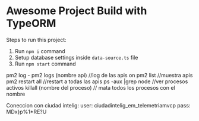 # Awesome Project Build with TypeORM

Steps to run this project:

1. Run `npm i` command
2. Setup database settings inside `data-source.ts` file
3. Run `npm start` command

pm2 log - pm2 logs (nombre api) //log de las apis on
pm2 list //muestra apis
pm2 restart all //restart a todas las apis
ps -aux |grep node //ver procesos activos
killall (nombre del proceso) // mata todos los procesos con el nombre

Coneccion con ciudad intelig:
user: ciudadintelig_em_telemetriamvcp
pass: MDx}p%1*RE?U